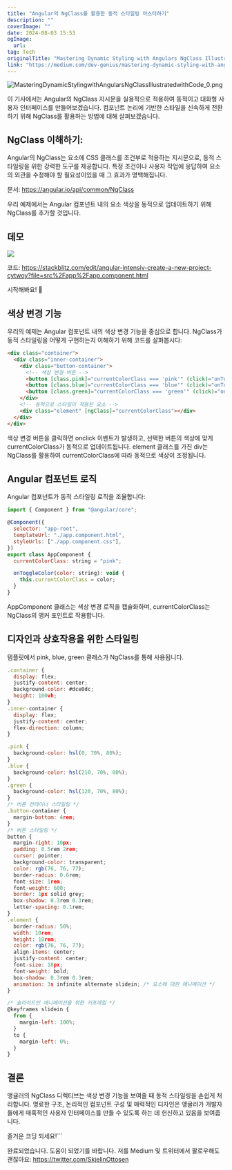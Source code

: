 ```yaml
---
title: "Angular의 NgClass를 활용한 동적 스타일링 마스터하기"
description: ""
coverImage: ""
date: 2024-08-03 15:53
ogImage: 
  url: 
tag: Tech
originalTitle: "Mastering Dynamic Styling with Angulars NgClass Illustrated with Code"
link: "https://medium.com/dev-genius/mastering-dynamic-styling-with-angular-ngclass-with-code-example-61b39078a79c"
---
```




![MasteringDynamicStylingwithAngularsNgClassIllustratedwithCode_0.png](/assets/img/MasteringDynamicStylingwithAngularsNgClassIllustratedwithCode_0.png)

이 기사에서는 Angular의 NgClass 지시문을 실용적으로 적용하여 동적이고 대화형 사용자 인터페이스를 만들어보겠습니다. 컴포넌트 논리에 기반한 스타일을 신속하게 전환하기 위해 NgClass를 활용하는 방법에 대해 살펴보겠습니다.

## NgClass 이해하기:

Angular의 NgClass는 요소에 CSS 클래스를 조건부로 적용하는 지시문으로, 동적 스타일링을 위한 강력한 도구를 제공합니다. 특정 조건이나 사용자 작업에 응답하여 요소의 외관을 수정해야 할 필요성이있을 때 그 효과가 명백해집니다.

<div class="content-ad"></div>

문서: https://angular.io/api/common/NgClass

우리 예제에서는 Angular 컴포넌트 내의 요소 색상을 동적으로 업데이트하기 위해 NgClass를 추가할 것입니다.

## 데모

<img src="/assets/img/MasteringDynamicStylingwithAngularsNgClassIllustratedwithCode_1.png" />

<div class="content-ad"></div>

코드: https://stackblitz.com/edit/angular-intensiv-create-a-new-project-cytwoy?file=src%2Fapp%2Fapp.component.html

시작해봐요! 🚀

## 색상 변경 기능

우리의 예제는 Angular 컴포넌트 내의 색상 변경 기능을 중심으로 합니다. NgClass가 동적 스타일링을 어떻게 구현하는지 이해하기 위해 코드를 살펴봅시다:

<div class="content-ad"></div>

```md
<div class="container">
  <div class="inner-container">
    <div class="button-container">
      <!-- 색상 변경 버튼 -->
      <button [class.pink]="currentColorClass === 'pink'" (click)="onToggleColor('pink')">핑크</button>
      <button [class.blue]="currentColorClass === 'blue'" (click)="onToggleColor('blue')">파랑</button>
      <button [class.green]="currentColorClass === 'green'" (click)="onToggleColor('green')">초록</button>
    </div>
    <!-- 동적으로 스타일이 적용된 요소 -->
    <div class="element" [ngClass]="currentColorClass"></div>
  </div>
</div>
```

색상 변경 버튼을 클릭하면 onclick 이벤트가 발생하고, 선택한 버튼의 색상에 맞게 currentColorClass가 동적으로 업데이트됩니다. element 클래스를 가진 div는 NgClass를 활용하여 currentColorClass에 따라 동적으로 색상이 조정됩니다.

## Angular 컴포넌트 로직

Angular 컴포넌트가 동적 스타일링 로직을 조율합니다:

<div class="content-ad"></div>

```js
import { Component } from "@angular/core";

@Component({
  selector: "app-root",
  templateUrl: "./app.component.html",
  styleUrls: ["./app.component.css"],
})
export class AppComponent {
  currentColorClass: string = "pink";

  onToggleColor(color: string): void {
    this.currentColorClass = color;
  }
}
```

AppComponent 클래스는 색상 변경 로직을 캡슐화하며, currentColorClass는 NgClass의 앵커 포인트로 작용합니다.

## 디자인과 상호작용을 위한 스타일링

템플릿에서 pink, blue, green 클래스가 NgClass를 통해 사용됩니다.

<div class="content-ad"></div>

```js
.container {
  display: flex;
  justify-content: center;
  background-color: #dce0dc;
  height: 100vh;
}
.inner-container {
  display: flex;
  justify-content: center;
  flex-direction: column;
}

.pink {
  background-color: hsl(0, 70%, 80%);
}
.blue {
  background-color: hsl(210, 70%, 80%);
}
.green {
  background-color: hsl(120, 70%, 80%);
}
/* 버튼 컨테이너 스타일링 */
.button-container {
  margin-bottom: 4rem;
}
/* 버튼 스타일링 */
button {
  margin-right: 10px;
  padding: 0.5rem 2rem;
  cursor: pointer;
  background-color: transparent;
  color: rgb(76, 76, 77);
  border-radius: 0.6rem;
  font-size: 1rem;
  font-weight: 600;
  border: 1px solid grey;
  box-shadow: 0.3rem 0.3rem;
  letter-spacing: 0.1rem;
}
.element {
  border-radius: 50%;
  width: 10rem;
  height: 10rem;
  color: rgb(76, 76, 77);
  align-items: center;
  justify-content: center;
  font-size: 18px;
  font-weight: bold;
  box-shadow: 0.3rem 0.3rem;
  animation: 3s infinite alternate slidein; /* 요소에 대한 애니메이션 */
}

/* 슬라이드인 애니메이션을 위한 키프레임 */
@keyframes slidein {
  from {
    margin-left: 100%;
  }
  to {
    margin-left: 0%;
  }
}
```

## 결론

앵귤러의 NgClass 디렉티브는 색상 변경 기능을 보여줄 때 동적 스타일링을 손쉽게 처리합니다. 명료한 구조, 논리적인 컴포넌트 구성 및 매력적인 디자인은 앵귤러가 개발자들에게 매혹적인 사용자 인터페이스를 만들 수 있도록 하는 데 헌신하고 있음을 보여줍니다.

즐거운 코딩 되세요!```

<div class="content-ad"></div>

완료되었습니다. 도움이 되었기를 바랍니다. 저를 Medium 및 트위터에서 팔로우해도 괜찮아요: https://twitter.com/SkjelinOttosen
